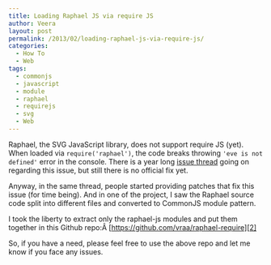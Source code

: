 ```yaml
---
title: Loading Raphael JS via require JS
author: Veera
layout: post
permalink: /2013/02/loading-raphael-js-via-require-js/
categories:
  - How To
  - Web
tags:
  - commonjs
  - javascript
  - module
  - raphael
  - requirejs
  - svg
  - Web
---
```


Raphael, the SVG JavaScript library, does not support require JS (yet). When loaded via `require('raphael')`, the code breaks throwing `'eve is not defined'` error in the console. There is a year long [issue thread][1] going on regarding this issue, but still there is no official fix yet.

 [1]: https://github.com/DmitryBaranovskiy/raphael/issues/524 "raphael breaks if loaded via require-js."

Anyway, in the same thread, people started providing patches that fix this issue (for time being). And in one of the project, I saw the Raphael source code split into different files and converted to CommonJS module pattern.

I took the liberty to extract only the raphael-js modules and put them together in this Github repo:Â [https://github.com/vraa/raphael-require][2]

 [2]: https://github.com/vraa/raphael-require "raphael-js source split into modules so that it can be loaded via require-js"

So, if you have a need, please feel free to use the above repo and let me know if you face any issues.